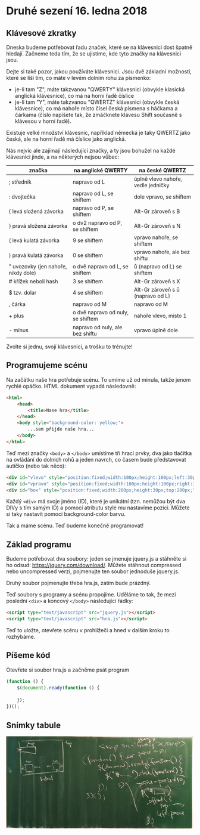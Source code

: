 # Druhé sezení 16. ledna 2018

## Klávesové zkratky

Dneska budeme potřebovat řadu značek, které se na klávesnici dost špatně hledají. Začneme teda tím, že se ujistíme, kde tyto značky na klávesnici jsou.

Dejte si také pozor, jakou používáte klávesnici. Jsou dvě základní možnosti, které se liší tím, co máte v levém dolním rohu za písmenko: 

- je-li tam "Z", máte takzvanou "QWERTY" klávesnici (obvykle klasická anglická klávesnice), co má na horní řadě číslice
- je-li tam "Y", máte takzvanou "QWERTZ" klávesnici (obvykle česká klávesnice), co má nahoře místo čísel česká písmena s háčkama a čárkama (číslo napíšete tak, že zmáčknete klávesu Shift současně s klávesou v horní řadě).

Existuje velké množství klávesnic, například německá je taky QWERTZ jako česká, ale na horní řadě má číslice jako anglická.

Nás nejvíc ale zajímají následující značky, a ty jsou bohužel na každé klávesnici jinde, a na některých nejsou vůbec:

| značka | na anglické QWERTY | na české QWERTZ |
| --- | --- | --- |
| ; středník  | napravo od L | úplně vlevo nahoře, vedle jedničky |  
| : dvojtečka | napravo od L, se shiftem | dole vpravo, se shiftem |  
| { levá složená závorka| napravo od P, se shiftem | Alt-Gr zároveň s B |  
| } pravá složená závorka | o dv2 napravo od P, se shiftem | Alt-Gr zároveň s N |  
| ( levá kulatá závorka | 9 se shiftem | vpravo nahoře, se shiftem |  
| ) pravá kulatá závorka | 0 se shiftem | vpravo nahoře, ale bez shiftu |  
| " uvozovky (jen nahoře, nikdy dole) | o dvě napravo od L, se shiftem | ů (napravo od L) se shiftem |  
| # křížek neboli  hash | 3 se shiftem | Alt-Gr zároveň s X |  
| $ tzv. dolar | 4 se shiftem | Alt-Gr zároveň s ů (napravo od L) |  
| , čárka | napravo od M | napravo od M |  
| + plus | o dvě napravo od nuly, se shiftem | nahoře vlevo, místo 1|  
| - mínus | napravo od nuly, ale bez shiftu | vpravo úplně dole |  

Zvolte si jednu, svojí klávesnici, a trošku to trénujte!

## Programujeme scénu

Na začátku naše hra potřebuje scénu. To umíme už od minula, takže jenom rychlé opáčko. HTML dokument vypadá následovně:

```html
<html>
    <head>
        <title>Nase hra</title>
    </head>
    <body style="background-color: yellow;">
        ...sem přijde naše hra...
    </body>
</html>
```

Teď mezi značky `<body>` a `</body>` umístíme tři hrací prvky, dva jako tlačítka na ovládání do dolních rohů a jeden navrch, co časem bude představovat autíčko (nebo tak něco):

```html
<div id="vlevo" style="position:fixed;width:100px;height:100px;left:30px;bottom:30px;">L</div>
<div id="vpravo" style="position:fixed;width:100px;height:100px;right:30px;bottom:30px;">R</div>
<div id="box" style="position:fixed;width:200px;height:30px;top:200px;">...</div>
```

Každý `<div>` má svoje jméno (ID), které je unikátní (tzn. nemůžou být dva DIVy s tím samým ID) a pomocí atributu style mu nastavíme pozici. Můžete si taky nastavit pomocí background-color barvu.

Tak a máme scénu. Teď budeme konečně programovat!

## Základ programu

Budeme potřebovat dva soubory: jeden se jmenuje jquery.js a stáhněte si ho odsud: https://jquery.com/download/. Můžete stáhnout compressed nebo uncompressed verzi, pojmenujte ten soubor jednoduše jquery.js.

Druhý soubor pojmenujte třeba hra.js, zatím bude prázdný.

Teď soubory s programy a scénu propojíme. Uděláme to tak, že mezi poslední `<div>` a koncový `</body>` následující řádky:

```html
<script type="text/javascript" src="jquery.js"></script>
<script type="text/javascript" src="hra.js"></script>
```

Teď to uložte, otevřete scénu v prohlížeči a hned v dalším kroku to rozhýbáme.

## Píšeme kód

Otevřete si soubor hra.js a začněme psát program

```javascript
(function () {
    $(document).ready(function () {
        
    });
})();
```

## Snímky tabule

![Tabule](program-na-tabuli.jpg)